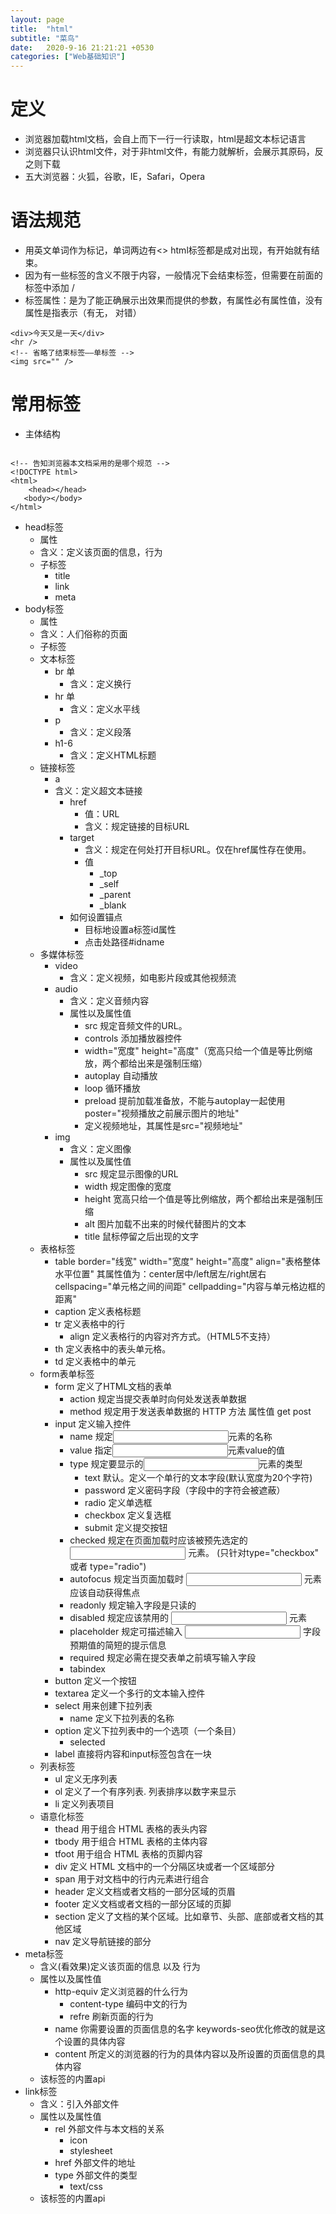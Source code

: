 ```yaml
---
layout: page
title:  "html"
subtitle: "菜鸟"
date:   2020-9-16 21:21:21 +0530
categories: ["Web基础知识"]
---
```



# 定义

- 浏览器加载html文档，会自上而下一行一行读取，html是超文本标记语言
- 浏览器只认识html文件，对于非html文件，有能力就解析，会展示其原码，反之则下载
- 五大浏览器：火狐，谷歌，IE，Safari，Opera

# 语法规范

- 用英文单词作为标记，单词两边有<> html标签都是成对出现，有开始就有结束。
- 因为有一些标签的含义不限于内容，一般情况下会结束标签，但需要在前面的标签中添加 /
- 标签属性：是为了能正确展示出效果而提供的参数，有属性必有属性值，没有属性是指表示（有无， 对错）

```
<div>今天又是一天</div>
<hr />
<!-- 省略了结束标签——单标签 -->
<img src="" />
```

# 常用标签

- 主体结构

```

<!-- 告知浏览器本文档采用的是哪个规范 -->
<!DOCTYPE html>
<html>
    <head></head>
   <body></body>
</html>
```
- head标签
    - 属性
    - 含义：定义该页面的信息，行为
    - 子标签
        - title
        - link
        - meta
- body标签
    - 属性
    - 含义：人们俗称的页面
    - 子标签
    - 文本标签
        - br 单 
            - 含义：定义换行
        - hr 单 
            - 含义：定义水平线
        - p 
            - 含义：定义段落
        - h1-6 
            - 含义：定义HTML标题
    - 链接标签
        - a 
        - 含义：定义超文本链接
            - href
                - 值：URL
                - 含义：规定链接的目标URL
            - target
                - 含义：规定在何处打开目标URL。仅在href属性存在使用。
                - 值
                    - _top
                    - _self
                    - _parent
                    - _blank 
            - 如何设置锚点
                - 目标地设置a标签id属性
                - 点击处路径#idname
    - 多媒体标签
        - video
            - 含义：定义视频，如电影片段或其他视频流
        - audio
            - 含义：定义音频内容
            - 属性以及属性值
                - src 规定音频文件的URL。
                - controls 添加播放器控件
                - width="宽度" height="高度"（宽高只给一个值是等比例缩放，两个都给出来是强制压缩）
                - autoplay 自动播放
                - loop 循环播放
                - preload 提前加载准备放，不能与autoplay一起使用poster="视频播放之前展示图片的地址"
                - 定义视频地址，其属性是src="视频地址"
        - img
            - 含义：定义图像
            - 属性以及属性值
                - src 规定显示图像的URL
                - width 规定图像的宽度
                - height 宽高只给一个值是等比例缩放，两个都给出来是强制压缩
                - alt 图片加载不出来的时候代替图片的文本
                - title 鼠标停留之后出现的文字
    - 表格标签
        - table border="线宽" width="宽度" height="高度" align="表格整体水平位置" 其属性值为：center居中/left居左/right居右 cellspacing="单元格之间的间距" cellpadding="内容与单元格边框的距离"
        - caption 定义表格标题
        - tr 定义表格中的行
            - align 定义表格行的内容对齐方式。（HTML5不支持）
        - th 定义表格中的表头单元格。
        - td 定义表格中的单元
    - form表单标签
        - form 定义了HTML文档的表单
            - action 规定当提交表单时向何处发送表单数据
            - method 规定用于发送表单数据的 HTTP 方法
                属性值 get post
        - input 定义输入控件
            - name 规定<input>元素的名称
            - value 指定<input>元素value的值
            - type 规定要显示的<input>元素的类型
                - text 默认。定义一个单行的文本字段(默认宽度为20个字符)
                - password 定义密码字段（字段中的字符会被遮蔽）
                - radio 定义单选框
                - checkbox 定义复选框
                - submit 定义提交按钮
            - checked 规定在页面加载时应该被预先选定的 <input> 元素。 (只针对type="checkbox" 或者 type="radio")
            - autofocus 规定当页面加载时 <input> 元素应该自动获得焦点
            - readonly 规定输入字段是只读的
            - disabled 规定应该禁用的 <input> 元素
            - placeholder 规定可描述输入 <input> 字段预期值的简短的提示信息
            - required 规定必需在提交表单之前填写输入字段
            - tabindex
        - button 定义一个按钮
        - textarea 定义一个多行的文本输入控件
        - select 用来创建下拉列表
            - name 定义下拉列表的名称
        - option 定义下拉列表中的一个选项（一个条目）
            - selected
        - label 直接将内容和input标签包含在一块
    - 列表标签
        - ul 定义无序列表
        - ol 定义了一个有序列表. 列表排序以数字来显示
        - li 定义列表项目
    - 语意化标签
        - thead 用于组合 HTML 表格的表头内容
        - tbody 用于组合 HTML 表格的主体内容
        - tfoot 用于组合 HTML 表格的页脚内容
        - div 定义 HTML 文档中的一个分隔区块或者一个区域部分
        - span 用于对文档中的行内元素进行组合
        - header 定义文档或者文档的一部分区域的页眉
        - footer 定义文档或者文档的一部分区域的页脚
        - section 定义了文档的某个区域。比如章节、头部、底部或者文档的其他区域
        - nav 定义导航链接的部分
- meta标签
    - 含义(看效果)定义该页面的信息 以及 行为
    - 属性以及属性值
        - http-equiv 定义浏览器的什么行为
            - content-type 编码中文的行为
            - refre 刷新页面的行为
        - name 你需要设置的页面信息的名字
            keywords-seo优化修改的就是这个设置的具体内容
        - content 所定义的浏览器的行为的具体内容以及所设置的页面信息的具体内容
    - 该标签的内置api
- link标签
    - 含义：引入外部文件
    - 属性以及属性值
        - rel 外部文件与本文档的关系
            - icon
            - stylesheet
        - href 外部文件的地址
        - type 外部文件的类型
            - text/css
    - 该标签的内置api

